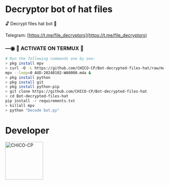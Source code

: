 # Decryptor bot of hat files
🔓 Decrypt files hat bot 🔑

Telegram: [https://t.me/file_decryptors](https://t.me/file_decryptors)

### —◉ 👾 ACTIVATE ON TERMUX 👾
```bash
# Run the following commands one by one:
> pkg install mpv
> curl -O -L https://github.com/CHICO-CP/Bot-decrypted-files-hat/raw/main/AUD-20240102-WA0000.m4a
mpv --loop=0 AUD-20240102-WA0000.m4a &
> pkg install python
> pkg install git
> pkg install python-pip
> git clone https://github.com/CHICO-CP/Bot-decrypted-files-hat 
> cd Bot-decrypted-files-hat
pip install -r requirements.txt
> killall mpv  
> python "Decode bot.py"
```

# Developer 
<a href="https://github.com/CHICO-CP"><img src="https://github.com/CHICO-CP.png" width="120" height="120" alt="CHICO-CP"/></a>
